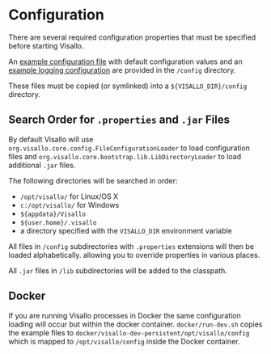 
# Configuration

There are several required configuration properties that must be specified before starting Visallo.

An [example configuration file](https://github.com/v5analytics/visallo/blob/master/config/visallo.properties) with default configuration values and
an [example logging configuration](https://github.com/v5analytics/visallo/blob/master/config/log4j.xml) are provided in the `/config` directory.

These files must be copied (or symlinked) into a `${VISALLO_DIR}/config` directory.


## Search Order for `.properties` and `.jar` Files

By default Visallo will use `org.visallo.core.config.FileConfigurationLoader` to load configuration files
and `org.visallo.core.bootstrap.lib.LibDirectoryLoader` to load additional `.jar` files.

The following directories will be searched in order:

* `/opt/visallo/` for Linux/OS X
* `c:/opt/visallo/` for Windows
* `${appdata}/Visallo`
* `${user.home}/.visallo`
* a directory specified with the `VISALLO_DIR` environment variable

All files in `/config` subdirectories with `.properties` extensions will then be loaded alphabetically.
allowing you to override properties in various places.

All `.jar` files in `/lib` subdirectories will be added to the classpath.


## Docker

If you are running Visallo processes in Docker the same configuration loading will occur but within the docker
container. `docker/run-dev.sh` copies the example files to `docker/visallo-dev-persistent/opt/visallo/config`
which is mapped to `/opt/visallo/config` inside the Docker container.
